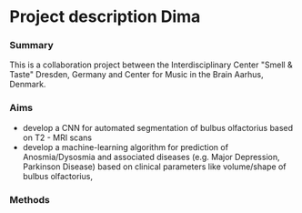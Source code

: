 


# Project description Dima

### Summary
 This is a collaboration project between  the Interdisciplinary Center "Smell & Taste" Dresden, Germany and Center for Music in the Brain Aarhus, Denmark.


### Aims

 - develop a CNN for automated segmentation of bulbus olfactorius based on T2 - MRI scans
 - develop a machine-learning algorithm for prediction of Anosmia/Dysosmia and associated diseases  (e.g. Major Depression, Parkinson Disease) based on clinical parameters like volume/shape of bulbus olfactorius, 

 


### Methods  
<!--stackedit_data:
eyJoaXN0b3J5IjpbLTEyMDA2OTU3MiwtMTc2OTMyMTA4LC03MT
Q2MTk3NTJdfQ==
-->